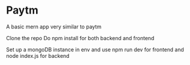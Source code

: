 # Paytm
A basic mern app very similar to paytm 

Clone the repo
Do npm install for both backend and frontend 

Set up a mongoDB instance in env and use npm run dev for frontend and node index.js for backend
